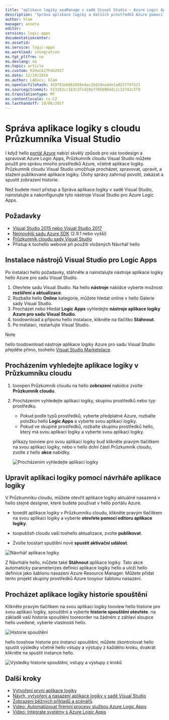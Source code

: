 ```yaml
---
title: "aplikace logiky aaaManage v sadě Visual Studio – Azure Logic Apps | Microsoft Docs"
description: "Správa aplikace logiky a dalších prostředků Azure pomocí Průzkumníka cloudové služby Visual Studio"
author: klam
manager: anneta
editor: 
services: logic-apps
documentationcenter: 
ms.assetid: 
ms.service: logic-apps
ms.workload: integration
ms.tgt_pltfrm: na
ms.devlang: na
ms.topic: article
ms.custom: H1Hack27Feb2017
ms.date: 12/19/2016
ms.author: LADocs; klam
ms.openlocfilehash: 419f83eb062b56e4ac2642dea4de1a025f747521
ms.sourcegitcommit: 523283cc1b3c37c428e77850964dc1c33742c5f0
ms.translationtype: MT
ms.contentlocale: cs-CZ
ms.lasthandoff: 10/06/2017
---
```

# <a name="manage-your-logic-apps-with-visual-studio-cloud-explorer"></a>Správa aplikace logiky s cloudu Průzkumníka Visual Studio

I když hello [portál Azure](https://portal.azure.com/) nabízí skvělý způsob pro vás toodesign a spravovat Azure Logic Apps, Průzkumník cloudu Visual Studio můžete použít pro správu mnoho prostředků Azure, včetně aplikace logiky. Průzkumník cloudu Visual Studio umožňuje procházet, spravovat, upravit, a stažení publikované aplikace logiky. Úlohy správy zahrnují povolit, zakázat a spustit zobrazení historie. 

Než budete moct přístup a Správa aplikace logiky v sadě Visual Studio, nainstalujte a nakonfigurujte tyto nástroje Visual Studio pro Azure Logic Apps. 

## <a name="prerequisites"></a>Požadavky

* [Visual Studio 2015 nebo Visual Studio 2017](https://www.visualstudio.com/downloads/download-visual-studio-vs.aspx)
* [Nejnovější sadu Azure SDK](https://azure.microsoft.com/downloads/) (2.9.1 nebo vyšší)
* [Průzkumník cloudu sady Visual Studio](https://marketplace.visualstudio.com/items?itemName=MicrosoftCloudExplorer.CloudExplorerforVisualStudio2015)
* Přístup k toohello webové při použití vložených Návrhář hello

## <a name="install-visual-studio-tools-for-logic-apps"></a>Instalace nástrojů Visual Studio pro Logic Apps

Po instalaci hello požadavky, stáhněte a nainstalujte nástroje aplikace logiky hello Azure pro sadu Visual Studio.

1. Otevřete sadu Visual Studio. Na hello **nástroje** nabídce vyberte možnost **rozšíření a aktualizace**.
2. Rozbalte hello **Online** kategorie, můžete hledat online v hello Galerie sady Visual Studio.
3. Procházet nebo Hledat **Logic Apps** vyhledejte **nástroje aplikace logiky Azure pro sadu Visual Studio**.
4. toodownload a příponu hello instalace, klikněte na tlačítko **Stáhnout**.
5. Po instalaci, restartujte Visual Studio.

> [!NOTE]
> hello toodownload nástroje aplikace logiky Azure pro sadu Visual Studio přejděte přímo, toohello [Visual Studio Marketplace](https://visualstudiogallery.msdn.microsoft.com/e25ad307-46cf-412e-8ba5-5b555d53d2d9).

## <a name="browse-for-logic-apps-in-cloud-explorer"></a>Procházením vyhledejte aplikace logiky v Průzkumníku cloudu

1.  tooopen Průzkumník cloudu na hello **zobrazení** nabídce zvolte **Průzkumník cloudu**.
2.  Procházením vyhledejte aplikaci logiky, skupinu prostředků nebo typ prostředku. 

    * Pokud podle typů prostředků, vyberte předplatné Azure, rozbalte položku hello **Logic Apps** a vyberte svou aplikaci logiky. 
    * Pokud ve skupině prostředků, rozbalte skupinu prostředků hello, který má svou aplikaci logiky a vyberte svou aplikaci logiky.

    příkazy tooview pro svou aplikaci logiky buď klikněte pravým tlačítkem na svou aplikaci logiky, nebo v hello dolní části Průzkumník cloudu, zvolte z hello **akce** nabídky.

    ![Procházením vyhledejte aplikaci logiky](./media/logic-apps-manage-from-vs/browse.png)

## <a name="edit-your-logic-app-with-logic-apps-designer"></a>Upravit aplikaci logiky pomocí návrháře aplikace logiky

V Průzkumníku cloudu, můžete otevřít aplikace logiky aktuálně nasazená v hello stejné designer, které budete používat v hello portálu Azure. 

* tooedit aplikace logiky v Průzkumníku cloudu, klikněte pravým tlačítkem na svou aplikaci logiky a vyberte **otevřete pomocí editoru aplikace logiky**. 

* toopublish cloudu vaší toohello aktualizace, zvolte **publikovat**. 

* Zvolte toostart spuštění nové **spustit aktivační událost**.

![Návrhář aplikace logiky](./media/logic-apps-manage-from-vs/designer.png)

Z Návrháře hello, můžete také **Stáhnout** aplikace logiky. Tato akce automaticky parameterizes definici aplikace logiky hello a uloží hello definice jako šablonu nasazení Azure Resource Manager. Můžete přidat tento projekt skupiny prostředků Azure tooyour šablonu nasazení.

## <a name="browse-your-logic-app-run-history"></a>Procházet aplikace logiky historie spouštění

Klikněte pravým tlačítkem na svou aplikaci logiky tooview hello historie pro svou aplikaci logiky, spouštění a vyberte **historie spouštění otevřete**. na základě vaší historie spouštění tooreorder na žádném z záhlaví sloupce hello uvedené, vyberte vlastnosti hello.

![Historie spouštění](media/logic-apps-manage-from-vs/runs.png)

hello tooshow historie pro instanci spouštění, můžete zkontrolovat hello spustit výsledky včetně hello vstupy a výstupy z každého kroku, dvakrát klikněte na spustit instance hello.

![Výsledky historie spouštění, vstupy a výstupy z kroků](./media/logic-apps-manage-from-vs/history.png)

## <a name="next-steps"></a>Další kroky

* [Vytvoření první aplikace logiky](logic-apps-create-a-logic-app.md)
* [Návrh, vytvoření a nasazení aplikace logiky v sadě Visual Studio](logic-apps-deploy-from-vs.md)
* [Zobrazení běžných příkladů a scénářů](logic-apps-examples-and-scenarios.md).
* [Video: Automatizovat firemní procesy službou Azure Logic Apps](http://channel9.msdn.com/Events/Build/2016/T694)
* [Video: Integrate systémy s Azure Logic Apps](http://channel9.msdn.com/Events/Build/2016/P462)

